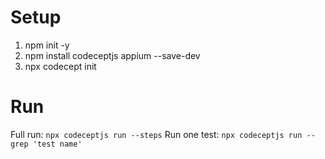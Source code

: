 # Setup
1. npm init -y
2. npm install codeceptjs appium --save-dev
3. npx codecept init

# Run
Full run: `npx codeceptjs run --steps`
Run one test: `npx codeceptjs run --grep 'test name'`
